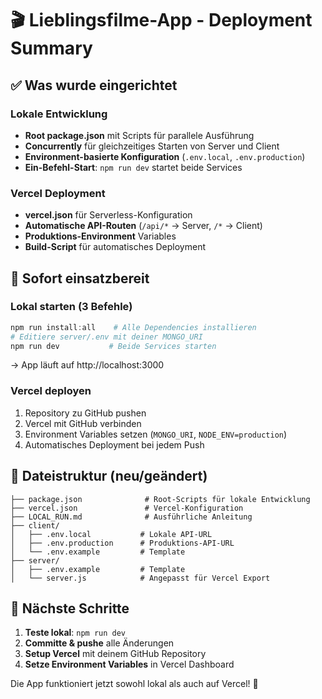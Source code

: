 # 🎬 Lieblingsfilme-App - Deployment Summary

## ✅ Was wurde eingerichtet

### Lokale Entwicklung
- **Root package.json** mit Scripts für parallele Ausführung
- **Concurrently** für gleichzeitiges Starten von Server und Client
- **Environment-basierte Konfiguration** (`.env.local`, `.env.production`)
- **Ein-Befehl-Start**: `npm run dev` startet beide Services

### Vercel Deployment  
- **vercel.json** für Serverless-Konfiguration
- **Automatische API-Routen** (`/api/*` → Server, `/*` → Client)
- **Produktions-Environment** Variables
- **Build-Script** für automatisches Deployment

## 🚀 Sofort einsatzbereit

### Lokal starten (3 Befehle)
```powershell
npm run install:all    # Alle Dependencies installieren
# Editiere server/.env mit deiner MONGO_URI
npm run dev           # Beide Services starten
```
→ App läuft auf http://localhost:3000

### Vercel deployen
1. Repository zu GitHub pushen
2. Vercel mit GitHub verbinden
3. Environment Variables setzen (`MONGO_URI`, `NODE_ENV=production`)
4. Automatisches Deployment bei jedem Push

## 📁 Dateistruktur (neu/geändert)
```
├── package.json              # Root-Scripts für lokale Entwicklung
├── vercel.json               # Vercel-Konfiguration
├── LOCAL_RUN.md              # Ausführliche Anleitung
├── client/
│   ├── .env.local           # Lokale API-URL
│   ├── .env.production      # Produktions-API-URL
│   └── .env.example         # Template
├── server/
│   ├── .env.example         # Template
│   └── server.js            # Angepasst für Vercel Export
```

## 🎯 Nächste Schritte
1. **Teste lokal**: `npm run dev`
2. **Committe & pushe** alle Änderungen
3. **Setup Vercel** mit deinem GitHub Repository
4. **Setze Environment Variables** in Vercel Dashboard

Die App funktioniert jetzt sowohl lokal als auch auf Vercel! 🎉
